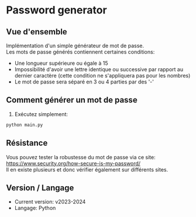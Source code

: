 # Password generator

## Vue d'ensemble

Implémentation d'un simple générateur de mot de passe.  
Les mots de passe générés contiennent certaines conditions:

- Une longueur supérieure ou égale à 15
- Impossibilité d'avoir une lettre identique ou successive par rapport au dernier caractère (cette condition ne s'appliquera pas pour les nombres)
- Le mot de passe sera séparé en 3 ou 4 parties par des '-'

## Comment générer un mot de passe

1. Exécutez simplement:

```bash
python main.py
```

## Résistance

Vous pouvez tester la robustesse du mot de passe via ce site: https://www.security.org/how-secure-is-my-password/  
Il en existe plusieurs et donc vérifier également sur différents sites.

## Version / Langage

- Current version: v2023-2024
- Langage: Python
